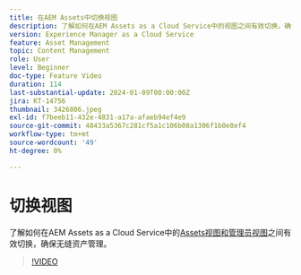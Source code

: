 ```yaml
---
title: 在AEM Assets中切换视图
description: 了解如何在AEM Assets as a Cloud Service中的视图之间有效切换，确保无缝资源管理。
version: Experience Manager as a Cloud Service
feature: Asset Management
topic: Content Management
role: User
level: Beginner
doc-type: Feature Video
duration: 114
last-substantial-update: 2024-01-09T00:00:00Z
jira: KT-14756
thumbnail: 3426806.jpeg
exl-id: f7beeb11-432e-4831-a17a-afaeb94ef4e9
source-git-commit: 48433a5367c281cf5a1c106b08a1306f1b0e8ef4
workflow-type: tm+mt
source-wordcount: '49'
ht-degree: 0%

---
```


# 切换视图

了解如何在AEM Assets as a Cloud Service中的[Assets视图和管理员视图](https://experienceleague.adobe.com/docs/experience-manager-cloud-service/content/assets/overview.html?lang=zh-Hans#persona-based-experiences)之间有效切换，确保无缝资产管理。

>[!VIDEO](https://video.tv.adobe.com/v/3426806/?learn=on)
